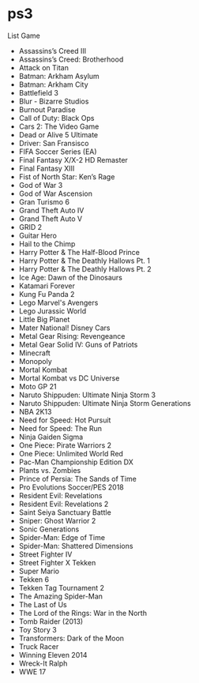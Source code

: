 # ps3
List Game

* Assassins’s Creed III
* Assassins’s Creed: Brotherhood
* Attack on Titan
* Batman: Arkham Asylum
* Batman: Arkham City
* Battlefield 3
* Blur - Bizarre Studios
* Burnout Paradise
* Call of Duty: Black Ops
* Cars 2: The Video Game
* Dead or Alive 5 Ultimate
* Driver: San Fransisco
* FIFA Soccer Series (EA)
* Final Fantasy X/X-2 HD Remaster
* Final Fantasy XIII
* Fist of North Star: Ken’s Rage
* God of War 3
* God of War Ascension
* Gran Turismo 6
* Grand Theft Auto IV
* Grand Theft Auto V
* GRID 2
* Guitar Hero
* Hail to the Chimp
* Harry Potter & The Half-Blood Prince
* Harry Potter & The Deathly Hallows Pt. 1
* Harry Potter & The Deathly Hallows Pt. 2
* Ice Age: Dawn of the Dinosaurs
* Katamari Forever
* Kung Fu Panda 2
* Lego Marvel's Avengers
* Lego Jurassic World
* Little Big Planet
* Mater National! Disney Cars
* Metal Gear Rising: Revengeance
* Metal Gear Solid IV: Guns of Patriots
* Minecraft
* Monopoly
* Mortal Kombat
* Mortal Kombat vs DC Universe
* Moto GP 21
* Naruto Shippuden: Ultimate Ninja Storm 3
* Naruto Shippuden: Ultimate Ninja Storm Generations
* NBA 2K13
* Need for Speed: Hot Pursuit
* Need for Speed: The Run
* Ninja Gaiden Sigma
* One Piece: Pirate Warriors 2
* One Piece: Unlimited World Red
* Pac-Man Championship Edition DX
* Plants vs. Zombies
* Prince of Persia: The Sands of Time
* Pro Evolutions Soccer/PES 2018
* Resident Evil: Revelations
* Resident Evil: Revelations 2
* Saint Seiya Sanctuary Battle
* Sniper: Ghost Warrior 2
* Sonic Generations
* Spider-Man: Edge of Time
* Spider-Man: Shattered Dimensions
* Street Fighter IV
* Street Fighter X Tekken
* Super Mario
* Tekken 6
* Tekken Tag Tournament 2
* The Amazing Spider-Man
* The Last of Us
* The Lord of the Rings: War in the North
* Tomb Raider (2013)
* Toy Story 3
* Transformers: Dark of the Moon
* Truck Racer
* Winning Eleven 2014
* Wreck-It Ralph
* WWE 17
